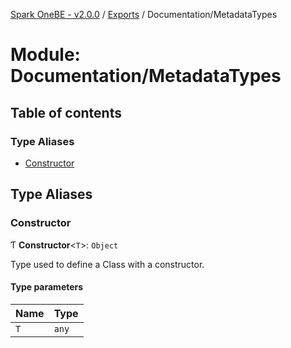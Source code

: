 [Spark OneBE - v2.0.0](../README.md) / [Exports](../modules.md) / Documentation/MetadataTypes

# Module: Documentation/MetadataTypes

## Table of contents

### Type Aliases

- [Constructor](Documentation_MetadataTypes.md#constructor)

## Type Aliases

### Constructor

Ƭ **Constructor**<`T`\>: `Object`

Type used to define a Class with a constructor.

#### Type parameters

| Name | Type |
| :------ | :------ |
| `T` | `any` |
